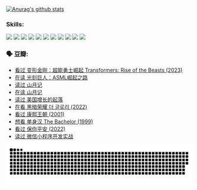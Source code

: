 
[![Anurag's github stats](https://github-readme-stats.vercel.app/api?username=w940853815)](https://github.com/anuraghazra/github-readme-stats)

### Skills:

<code><img height="32" src="https://cdn.jsdelivr.net/npm/simple-icons@v5/icons/python.svg"></code>
<code><img height="32" src="https://cdn.jsdelivr.net/npm/simple-icons@v5/icons/javascript.svg"></code>
<code><img height="32" src="https://cdn.jsdelivr.net/npm/simple-icons@v5/icons/django.svg"></code>
<code><img height="32" src="https://cdn.jsdelivr.net/npm/simple-icons@v5/icons/flask.svg"></code>
<code><img height="32" src="https://cdn.jsdelivr.net/npm/simple-icons@v5/icons/vuetify.svg"></code>
<code><img height="32" src="https://cdn.jsdelivr.net/npm/simple-icons@v5/icons/git.svg"></code>
<code><img height="32" src="https://cdn.jsdelivr.net/npm/simple-icons@v5/icons/docker.svg"></code>
<code><img height="32" src="https://cdn.jsdelivr.net/npm/simple-icons@v5/icons/postgresql.svg"></code>
<code><img height="32" src="https://cdn.jsdelivr.net/npm/simple-icons@v5/icons/elasticsearch.svg"></code>
<code><img height="32" src="https://cdn.jsdelivr.net/npm/simple-icons@v5/icons/macos.svg"></code>
<code><img height="32" src="https://cdn.jsdelivr.net/npm/simple-icons@v5/icons/linux.svg"></code>

### 🗣 豆瓣:

<!-- DOUBAN-ACTIVITIES:START -->
- [看过 变形金刚：超能勇士崛起 Transformers: Rise of the Beasts‎ (2023)](https://www.douban.com/people/136069238/status/4267685771/?_i=86780711)
- [在读 光刻巨人：ASML崛起之路](https://www.douban.com/people/136069238/status/4266569048/?_i=86780711)
- [读过 山月记](https://www.douban.com/people/136069238/status/4266567455/?_i=86780711)
- [在读 山月记](https://www.douban.com/people/136069238/status/4256796460/?_i=86780711)
- [读过 美国增长的起落](https://www.douban.com/people/136069238/status/4256795052/?_i=86780711)
- [在看 黑暗荣耀 더 글로리‎ (2022)](https://www.douban.com/people/136069238/status/4256207386/?_i=86780711)
- [看过 康熙王朝‎ (2001)](https://www.douban.com/people/136069238/status/4254396418/?_i=86780711)
- [想看 单身汉 The Bachelor‎ (1999)](https://www.douban.com/people/136069238/status/4250318861/?_i=86780711)
- [看过 保你平安‎ (2022)](https://www.douban.com/people/136069238/status/4239139510/?_i=86780711)
- [读过 微信小程序开发实战](https://www.douban.com/people/136069238/status/4237321528/?_i=86780711)
<!-- DOUBAN-ACTIVITIES:END -->


![Snake animation](https://raw.githubusercontent.com/w940853815/w940853815/output/github-contribution-grid-snake.svg)

<!--
**w940853815/w940853815** is a ✨ _special_ ✨ repository because its `README.md` (this file) appears on your GitHub profile.

Here are some ideas to get you started:

- 🔭 I’m currently working on ...
- 🌱 I’m currently learning ...
- 👯 I’m looking to collaborate on ...
- 🤔 I’m looking for help with ...
- 💬 Ask me about ...
- 📫 How to reach me: ...
- 😄 Pronouns: ...
- ⚡ Fun fact: ...
-->
